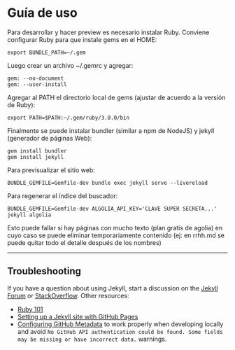 # Guía de uso

Para desarrollar y hacer preview es necesario instalar Ruby. Conviene configurar Ruby para que instale gems en el HOME:

    export BUNDLE_PATH=~/.gem

Luego crear un archivo ~/.gemrc y agregar:

    gem: --no-document
    gem: --user-install


Agregar al PATH el directorio local de gems (ajustar de acuerdo a la versión de Ruby): 

    export PATH=$PATH:~/.gem/ruby/3.0.0/bin

Finalmente se puede instalar bundler (similar a npm de NodeJS) y jekyll (generador de páginas Web):

    gem install bundler
    gem install jekyll

Para previsualizar el sitio web:

    BUNDLE_GEMFILE=Gemfile-dev bundle exec jekyll serve --livereload

Para regenerar el índice del buscador:

    BUNDLE_GEMFILE=Gemfile-dev ALGOLIA_API_KEY='CLAVE SUPER SECRETA...' jekyll algolia

Esto puede fallar si hay páginas con mucho texto (plan gratis de agolia) en cuyo caso se puede eliminar temporariamente contenido (ej: en rrhh.md se puede quitar todo el detalle después de los nombres) 

---

## Troubleshooting

If you have a question about using Jekyll, start a discussion on the [Jekyll Forum](https://talk.jekyllrb.com/) or [StackOverflow](https://stackoverflow.com/questions/tagged/jekyll). Other resources:

- [Ruby 101](https://jekyllrb.com/docs/ruby-101/)
- [Setting up a Jekyll site with GitHub Pages](https://jekyllrb.com/docs/github-pages/)
- [Configuring GitHub Metadata](https://github.com/jekyll/github-metadata/blob/master/docs/configuration.md#configuration) to work properly when developing locally and avoid `No GitHub API authentication could be found. Some fields may be missing or have incorrect data.` warnings.
